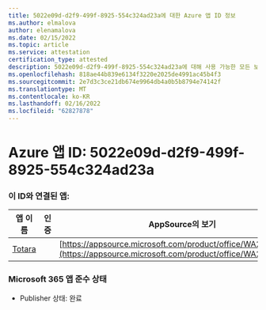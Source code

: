 ```yaml
---
title: 5022e09d-d2f9-499f-8925-554c324ad23a에 대한 Azure 앱 ID 정보
ms.author: elmalova
author: elenamalova
ms.date: 02/15/2022
ms.topic: article
ms.service: attestation
certification_type: attested
description: 5022e09d-d2f9-499f-8925-554c324ad23a에 대해 사용 가능한 모든 보안 및 규정 준수 정보입니다.
ms.openlocfilehash: 818ae44b839e6134f3220e2025de4991ac45b4f3
ms.sourcegitcommit: 2e7d3c3ce21db674e9964db4a0b5b8794e74142f
ms.translationtype: MT
ms.contentlocale: ko-KR
ms.lasthandoff: 02/16/2022
ms.locfileid: "62827878"
---
```

# <a name="azure-app-id-5022e09d-d2f9-499f-8925-554c324ad23a"></a>Azure 앱 ID: 5022e09d-d2f9-499f-8925-554c324ad23a


### <a name="apps-associated-with-this-id"></a>이 ID와 연결된 앱:
| **앱 이름** | **인증** | **AppSource의 보기** |
|--------------|---------------|-----------------------|
| [Totara](https://docs.microsoft.com/microsoft-365-app-certification/forward/WA200003222) |  | [https://appsource.microsoft.com/product/office/WA200003222](https://appsource.microsoft.com/product/office/WA200003222) |

### <a name="microsoft-365-app-compliance-status"></a>Microsoft 365 앱 준수 상태
- Publisher 상태: 완료
